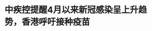 <!DOCTYPE html>
<html lang="zh-CN">

<head>
    
<title>中疾控提醒4月以来新冠感染呈上升趋势，香港呼吁接种疫苗_腾讯新闻</title>
<meta name="keywords" content="新冠疫苗,疫苗接种,中国疾病预防控制中心,疫苗,新冠病毒,香港,上升趋势">
<meta name="description" content="近期，亚洲多个国家（地区）卫生部门通报，新冠病毒检测阳性率升高，提醒居民注意防护。中国疾控中心发布数据显示，今年4月份以来新冠病毒检测阳性率呈上升趋势，南方省份检测阳性率高于北方省份。中国香港等地已开始安排针对JN.1毒株的疫苗接种。 国内新冠疫情预计维持上升趋势，引发规模性疫情可能性低5月8日，中国疾控中...">
<meta name="author" content="腾讯网">
<meta name="copyright" content="Copyright 1998 - 2025 Tencent. All Rights Reserved">
<meta property="og:type" content="news" />

<meta property="og:title" content="中疾控提醒4月以来新冠感染呈上升趋势，香港呼吁接种疫苗_腾讯新闻" />
<meta property="og:description" content="近期，亚洲多个国家（地区）卫生部门通报，新冠病毒检测阳性率升高，提醒居民注意防护。中国疾控中心发布数据显示，今年4月份以来新冠病毒检测阳性率呈上升趋势，南方省份检测阳性率高于北方省份。中国香港等地已开始安排针对JN.1毒株的疫苗接种。 国内新冠疫情预计维持上升趋势，引发规模性疫情可能性低5月8日，中国疾控中..." />
<meta property="og:url" content="https://news.qq.com/rain/a/20250514A0922I00" />
<meta property="og:image" content="https://inews.gtimg.com/news_ls/ON-Gdw06nMllwkmkY6d1CRCaUvU4HbqRPr8rFxzOIezm4AA_640330/0" />
<meta property="article:author" content="南方都市报" />
<meta property="article:published_time" content="2025-05-14 20:46:11" />
<meta property="category" content="health" />

<meta name="baidu-site-verification" content="jJeIJ5X7pP" />
    <meta charset="utf-8" />
<meta http-equiv="X-UA-Compatible" content="IE=Edge" />
<meta name="viewport" content="width=device-width, initial-scale=1, shrink-to-fit=no" />
<link rel="dns-prefetch" href="mat1.gtimg.com">
<link rel="dns-prefetch" href="i.news.qq.com">
<link rel="shortcut icon" href="https://mat1.gtimg.com/qqcdn/qqindex2021/favicon.ico">
<script nomodule="true" src="https://mat1.gtimg.com/qqcdn/qqindex2021/common-static/20240515201444/core3-37-1.min.js"></script>
<script>
  try {
    if (!window.IntersectionObserver) {
      var observerScript = document.createElement('script');
      observerScript.src = "https://mat1.gtimg.com/qqcdn/qqindex2021/common-static/20241024141058/intersection-observer-polyfill.js";
      document.head.appendChild(observerScript);
    }
  } catch (error) {}
</script>

<script>
  try {
    if (!Element.prototype.scrollTo) {
      var scrollScript = document.createElement('script');
      scrollScript.src = "https://mat1.gtimg.com/qqcdn/qqindex2021/common-static/20241025153001/scroll-behavior-polyfill.js";
      document.head.appendChild(scrollScript);
    }
  } catch (error) {}
</script>
<script>
  try {
    if ('scrollRestoration' in window.history) {
      window.history.scrollRestoration = 'manual';
    }
    window.isPcClient = Boolean(window.electron) && (
      window.navigator.userAgent.indexOf('pc-client') > 0 ||
      window.navigator.userAgent.indexOf('TencentNews') > 0
    );
  } catch {}
</script>
<script>
  try {
    if (window.isPcClient) {
      var bodyStyle = document.createElement('style');
      bodyStyle.innerText = 'body{ zoom: 0.95 }';
      document.head.appendChild(bodyStyle);
    }
  } catch {}
</script>
<script>
  window.DATA = {"url":"https://view.inews.qq.com/a/20250514A0922I00","article_id":"20250514A0922I00","article_type":"0","title":"中疾控提醒4月以来新冠感染呈上升趋势，香港呼吁接种疫苗","desc":"近期，亚洲多个国家（地区）卫生部门通报，新冠病毒检测阳性率升高，提醒居民注意防护。中国疾控中心发布数据显示，今年4月份以来新冠病毒检测阳性率呈上升趋势，南方省份检测阳性率高于北方省份。中国香港等地已开始安排针对JN.1毒株的疫苗接种。 国内新冠疫情预计维持上升趋势，引发规模性疫情可能性低5月8日，中国疾控中...","iNewsRecommendLevel":1,"abstract":"近期，亚洲多个国家（地区）卫生部门通报，新冠病毒检测阳性率升高，提醒居民注意防护。中国疾控中心发布数据显示，今年4月份以来新冠病毒检测阳性率呈上升趋势，南方省份检测阳性率高于北方省份。中国香港等地已开始安排针对JN.1毒株的疫苗接种。 国内新冠疫情预计维持上升趋势，引发规模性疫情可能性低5月8日，中国疾控中...","catalog1":"health","ad_channel_sign":"health","introduction":"","media":"南方都市报","media_id":"5054587","pubtime":"2025-05-14 20:46:11","comment_id":"8411850964","political":0,"cmsId":"20250514A0922I00","cms_id":"20250514A0922I00","closeAllAd":0,"closeAllFavorite":false,"originContent":{"directory":{"ai_list":[{"desc":"国内新冠疫情预计维持上升趋势","link":"AIPOS_0"},{"desc":"香港提醒接种JN.1新冠疫苗","link":"AIPOS_1"},{"desc":"新冠疫苗接种策略未更新","link":"AIPOS_2"},{"desc":"新冠疫苗接种意愿低迷","link":"AIPOS_3"},{"desc":"新冠病毒感染症状严重","link":"AIPOS_4"}],"enable":1,"list":null},"key_points_show":["中国疾控中心数据显示，今年4月份以来新冠病毒检测阳性率呈上升趋势，南方省份检测阳性率高于北方省份。","香港卫生署卫生防护中心提醒高风险市民，特别是长者和长期病患者，尽快接种针对JN.1毒株的新冠疫苗额外加强剂。","由于近期发病数抬头，多个国家(地区)开始提醒公众接种针对JN.1毒株的新冠疫苗，如新加坡、泰国、柬埔寨等。","然而，中国内地目前尚未更新新冠疫苗的接种策略，多个省份在去年下半年曾公开招标采购新冠疫苗。","专家表示，尽管新冠病毒感染有一定的抬头趋势，但并没有达到显著的规模，新冠病毒防控仍不容忽视。"],"text":"\u003cdiv class=\"rich_media_content\"\u003e\u003cp\u003e近期，亚洲多个国家（地区）卫生部门通报，新冠病毒检测阳性率升高，提醒居民注意防护。中国疾控中心发布数据显示，今年4月份以来新冠病毒检测阳性率呈上升趋势，南方省份检测阳性率高于北方省份。中国香港等地已开始安排针对JN.1毒株的疫苗接种。\u003c/p\u003e\u003cp\u003e\u003cstrong\u003e\u003c!--AIPOS_0--\u003e国内新冠疫情预计维持上升趋势，引发规模性疫情可能性低\u003c/strong\u003e\u003c/p\u003e\u003cp\u003e5月8日，中国疾控中心发布消息，2025年4月（第14周—18周，3月31日—5月4日）急性呼吸道传染病疫情整体处于低水平，其中新冠病毒检测阳性率呈上升趋势，南方省份检测阳性率高于北方省份，部分阳性率上升较早的省份疫情增幅趋缓。门急诊流感样病例中，新冠病毒的核酸检测阳性率从第14周的7.5%，上升到第18周的16.2%。住院严重急性呼吸道感染病例中，从第14周的3.3%上升到第18周的6.3%。新冠病毒暂居门急诊流感样病例首位，检出率呈现抬头趋势。\u003c/p\u003e\u003cdiv class=\"section nd-element nd-img\" data-exeditor-arbitrary-box=\"wrap\"\u003e\u003cp\u003e\u003c!--IMG_0--\u003e\u003c/p\u003e\u003cp class=\"qqnews_image_desc\" style=\"color: #666; font-size: 14px; text-align: center\"\u003e中国疾控中心发布消息，2025年4月（第14周—18周，3月31日—5月4日）急性呼吸道传染病疫情数据。红色曲线为新型冠状病毒。\u003c/p\u003e\u003c/div\u003e\u003cp\u003e中疾控此前表示，目前我国新冠病毒感染疫情有小幅上升，但仍处于低水平流行；综合多渠道监测数据，我国新冠疫情预计近期将维持上升趋势，预计4-5月份疫情波动不会超过2024年夏季，引发规模性疫情的可能性低。 \u003c/p\u003e\u003cp\u003e中国香港方面，卫生署卫生防护中心5月12日通报两宗儿童感染新冠严重个案。首宗个案为17个月大女童，同时感染新冠病毒、\u003c!--SECURE_LINK_BEGIN_0--\u003e腺病毒\u003c!--SECURE_LINK_END_0--\u003e和\u003c!--SECURE_LINK_BEGIN_1--\u003e鼻病毒\u003c!--SECURE_LINK_END_1--\u003e，目前仍然留医，情况危殆。第二宗个案为13岁女童，感染新冠病毒并发肺炎，目前仍然留医，情况严重。该部门介绍，今年三月中起新冠病毒在香港社区的活跃度持续上升。污水监测数据显示，XDV在本地的流行率有上升趋势。由于XDV是一种与JN.1相关的变异病毒株，因此现时香港使用的新冠疫苗仍能有效预防。\u003c!--MID_AD_0--\u003e\u003c!--EOP_0--\u003e\u003c/p\u003e\u003c!--MID_ARTICLE_AD_0--\u003e\u003c!--PARAGRAPH_0--\u003e\u003cp\u003e中国台湾方面，当地发布消息称近期新冠疫情上升，就诊人次较前周上升66%，但仍远低于去年同期的2万3324人次；另5月6日至11日新增34例并发重症本土病例及6例死亡病例。媒体报道称，疫情已连续5周上升，约为去年同期4成左右；今年疫情上升时间点也与去年差不多，稍微早一点开始回升，去年高峰则落在7月初，当时单周就诊人次为13.4万人次，今年比较早开始上升、人数也比较低，但上升幅度看起来比去年快，因此预期高峰会落在6月份，但是届时就诊人次多少还要观察。\u003c!--MID_AD_1--\u003e\u003c!--EOP_1--\u003e\u003c/p\u003e\u003c!--MID_ARTICLE_AD_1--\u003e\u003c!--PARAGRAPH_1--\u003e\u003cp\u003e新加坡方面，卫生部和传染病管理局5月13日通告，今年4月27日至5月3日这一周的冠病病例，估计增加至1万4200例，高于前一周的1万1100例。同一时期的平均每日住院病例，也从102例上升至133例。当地主要传播毒株为LF.7和NB.1.8，均源自JN.1毒株，占本地基因测序病例的三分之二以上。通告称，正如其他地方性呼吸道流行病一样，新冠常年出现周期性疫波在预期之中。这次病例增加可能有多个原因，包括群体免疫力下降。\u003c!--MID_AD_2--\u003e\u003c!--EOP_2--\u003e\u003c/p\u003e\u003c!--MID_ARTICLE_AD_2--\u003e\u003c!--PARAGRAPH_2--\u003e\u003cp\u003e此外，泰国、\u003c!--SECURE_LINK_BEGIN_2--\u003e柬埔寨\u003c!--SECURE_LINK_END_2--\u003e等国卫生部门近期提醒，随着雨季到来，新冠感染可能增加。柬埔寨卫生部门强调，尽管目前评估认为JN.1病毒对公共卫生构成的总体风险较低，但其传播力增强，尤其容易感染免疫系统相对脆弱的群体，包括慢性疾病患者、糖尿病患者、高血压患者、老年人以及孕妇等。\u003c/p\u003e\u003cp\u003e\u003c/p\u003e\u003cp\u003e\u003cstrong\u003e\u003c!--AIPOS_1--\u003e香港提醒接种JN.1新冠疫苗，内地暂未更新疫苗策略\u003c/strong\u003e\u003c/p\u003e\u003cp\u003e考虑到近期发病数抬头，多个国家（地区）开始提醒公众接种针对JN.1毒株的新冠疫苗。香港卫生署卫生防护中心提醒，新冠在本港社区的活跃程度近期有所上升，高风险市民，特别是长者和长期病患者，应尽快接种JN.1新冠疫苗额外加强剂。未曾接种新冠疫苗初始剂次的人士（包括幼儿及儿童）亦应尽快接种。该部门公告显示，去年11月采纳世卫建议引入JN.1新冠疫苗，面向12岁以上人士接种，代替针对XBB变异株的疫苗。今年2月宣布接种年龄纳入6个月大至11岁幼儿及儿童。\u003c/p\u003e\u003cdiv class=\"section nd-element nd-img\" data-exeditor-arbitrary-box=\"wrap\"\u003e\u003cp\u003e\u003c!--IMG_1--\u003e\u003c/p\u003e\u003cp class=\"qqnews_image_desc\" style=\"color: #666; font-size: 14px; text-align: center\"\u003e香港卫生署卫生防护中心公布的近期新冠疫苗接种数据。\u003c/p\u003e\u003c/div\u003e\u003cp\u003e\u003c!--AIPOS_2--\u003e中国内地目前尚未更新新冠疫苗的接种策略。去年五月前后，多省份曾系统公示新冠疫苗接种点信息。起因是，国家疾控局当时发文，要求进一步做好2024年“五一”假期及春夏季新冠病毒感染（以下简称新冠）等重点传染病疫情防控工作。文件提到，继续推进重点人群接种含XBB变异株抗原成分的新冠病毒疫苗。此外，今年2月发布的《关于做好2025年春季新冠病毒感染等重点传染病防治工作的通知》中再次提到，继续动员引导老年人、基础性疾病患者、儿童等重点人群接种新冠疫苗。\u003c!--MID_AD_3--\u003e\u003c!--EOP_3--\u003e\u003c/p\u003e\u003c!--MID_ARTICLE_AD_3--\u003e\u003c!--PARAGRAPH_3--\u003e\u003cp\u003e公开信息显示，多个省份在去年下半年曾公开招标采购新冠疫苗。综合中标信息，相关疫苗涉及BA.1/BA.5/BQ.1.1/XBB等变异株。目前新冠疫苗需要自费接种，视产品不同，定价在数百元不等，均为国内厂商产品。全球方面，诺瓦瓦克斯、辉瑞、莫德纳等厂商开始提供针对JN.1变异株的疫苗。查询中国食品药品检定研究院公告，2024年1月至今的5347条批签发信息中未见新冠疫苗，目前尚不确定是否有地方检定机构批签发相关疫苗。\u003c/p\u003e\u003cdiv class=\"section nd-element nd-img\" data-exeditor-arbitrary-box=\"wrap\"\u003e\u003cp\u003e\u003c!--IMG_2--\u003e\u003c/p\u003e\u003cp class=\"qqnews_image_desc\" style=\"color: #666; font-size: 14px; text-align: center\"\u003e江西省公布的新冠疫苗采购信息。\u003c/p\u003e\u003c/div\u003e\u003cp\u003e不过，目前国内预约新冠疫苗接种较为繁琐，基层人员尚未更新相关信息。南都记者查询多个城市的疫苗预约平台，虽然新冠疫苗大多排在列表首位，但绝大多数预防接种点都显示无疫苗，无法预约。电话咨询接种事宜需要转接多个部门询问，基层工作人员普遍对咨询新冠疫苗感到意外，表示不了解相关情况，需询问上级卫健和疾控部门。\u003c/p\u003e\u003cp\u003e有工作人员表示，现今接种新冠疫苗需要提前预订，且自费接种，按照工作程序，基层接种点在月初下订单，下个月配送到位，现在预订可能下下个月完成接种。“因为（免费政策）取消了以后也没人打，我们也说不好具体多少钱一支，看订的时候具体给配送哪个厂家。”\u003c/p\u003e\u003cp\u003e\u003c!--AIPOS_3--\u003e近一年多来，多位从事免疫工作的人士曾向南都记者谈到，新冠疫情之后，公众对各类自费疫苗的接种意愿都有所下降。从近期反应看，公众接种新冠疫苗的意愿也比较低迷。\u003c/p\u003e\u003cp\u003e另据人民日报健康客户端报道，其采访的北京、上海、广州、武汉多地感染科专家表示，\u003cstrong\u003e近两个月确实感受到新冠病毒感染有一定的抬头趋势，但这种变化并没有达到显著的规模，而是保持在了一个相对合理和可控的范围内。新冠病毒已逐渐成为人群中长期存在的疾病之一。\u003c/strong\u003e尽管如此，\u003c!--AIPOS_4--\u003e新冠病毒感染的症状可能比一般上呼吸道感染更为严重，新冠病毒的防控仍不容忽视，尤其是对老年群体、多种患有严重基础疾病患者来说，新冠病毒可能是致命的，仍不能掉以轻心。文章称，随着新冠病毒的传播，人们会自发采取预防措施，并逐渐建立一定的免疫力。然而，随着时间推移，免疫力可能会减弱，感染病例又会有所上升，这是一种正常的趋势，并没有明显超出常态范围。\u003c!--MID_AD_4--\u003e\u003c!--EOP_4--\u003e\u003c/p\u003e\u003c!--MID_ARTICLE_AD_4--\u003e\u003c!--PARAGRAPH_4--\u003e\u003cp\u003e采写：南都记者 宋承翰 发自北京\u003c/p\u003e\u003cdiv powered-by=\"qqnews_ex-editor\"\u003e\u003c/div\u003e\u003cstyle\u003e.rich_media_content{--news-tabel-th-night-color: #444444;--news-font-day-color: #333;--news-font-night-color: #d9d9d9;--news-bottom-distance: 22px}.rich_media_content p:not([data-exeditor-arbitrary-box=image-box]){letter-spacing:.5px;line-height:30px;margin-bottom:var(--news-bottom-distance);word-wrap:break-word}.rich_media_content{color:var(--news-font-day-color);font-size:18px}@media(prefers-color-scheme:dark){body:not([data-weui-theme=light]):not([dark-mode-disable=true]) .rich_media_content p:not([data-exeditor-arbitrary-box=image-box]){letter-spacing:.5px;line-height:30px;margin-bottom:var(--news-bottom-distance);word-wrap:break-word}body:not([data-weui-theme=light]):not([dark-mode-disable=true]) .rich_media_content{color:var(--news-font-night-color)}}.data_color_scheme_dark .rich_media_content p:not([data-exeditor-arbitrary-box=image-box]){letter-spacing:.5px;line-height:30px;margin-bottom:var(--news-bottom-distance);word-wrap:break-word}.data_color_scheme_dark .rich_media_content{color:var(--news-font-night-color)}.data_color_scheme_dark .rich_media_content{font-size:18px}.rich_media_content p[data-exeditor-arbitrary-box=image-box]{margin-bottom:11px}.rich_media_content\u003ediv:not(.qnt-video),.rich_media_content\u003esection{margin-bottom:var(--news-bottom-distance)}.rich_media_content hr{margin-bottom:var(--news-bottom-distance)}.rich_media_content .link_list{margin:0;margin-top:20px;min-height:0!important}.rich_media_content blockquote{background:#f9f9f9;border-left:6px solid #ccc;margin:1.5em 10px;padding:.5em 10px}.rich_media_content blockquote p{margin-bottom:0!important}.data_color_scheme_dark .rich_media_content blockquote{background:#323232}@media(prefers-color-scheme:dark){body:not([data-weui-theme=light]):not([dark-mode-disable=true]) .rich_media_content blockquote{background:#323232}}.rich_media_content ol[data-ex-list]{--ol-start: 1;--ol-list-style-type: decimal;list-style-type:none;counter-reset:olCounter calc(var(--ol-start,1) - 1);position:relative}.rich_media_content ol[data-ex-list]\u003eli\u003e:first-child::before{content:counter(olCounter,var(--ol-list-style-type)) '. ';counter-increment:olCounter;font-variant-numeric:tabular-nums;display:inline-block}.rich_media_content ul[data-ex-list]{--ul-list-style-type: circle;list-style-type:none;position:relative}.rich_media_content ul[data-ex-list].nonUnicode-list-style-type\u003eli\u003e:first-child::before{content:var(--ul-list-style-type) ' ';font-variant-numeric:tabular-nums;display:inline-block;transform:scale(0.5)}.rich_media_content ul[data-ex-list].unicode-list-style-type\u003eli\u003e:first-child::before{content:var(--ul-list-style-type) ' ';font-variant-numeric:tabular-nums;display:inline-block;transform:scale(0.8)}.rich_media_content ol:not([data-ex-list]){padding-left:revert}.rich_media_content ul:not([data-ex-list]){padding-left:revert}.rich_media_content table{display:table;border-collapse:collapse;margin-bottom:var(--news-bottom-distance)}.rich_media_content table th,.rich_media_content table td{word-wrap:break-word;border:1px solid #ddd;white-space:nowrap;padding:2px 5px}.rich_media_content table th{font-weight:700;background-color:#f0f0f0;text-align:left}.rich_media_content table p{margin-bottom:0!important}.data_color_scheme_dark .rich_media_content table th{background:var(--news-tabel-th-night-color)}@media(prefers-color-scheme:dark){body:not([data-weui-theme=light]):not([dark-mode-disable=true]) .rich_media_content table th{background:var(--news-tabel-th-night-color)}}.rich_media_content .qqnews_image_desc,.rich_media_content p[type=om-image-desc]{line-height:20px!important;text-align:center!important;font-size:14px!important;color:#666!important}.rich_media_content div[data-exeditor-arbitrary-box=wrap]:not([data-exeditor-arbitrary-box-special-style]){max-width:100%}.rich_media_content .qqnews-content{--wmfont: 0;--wmcolor: transparent;font-size:var(--wmfont);color:var(--wmcolor);line-height:var(--wmfont)!important;margin-bottom:var(--wmfont)!important}.rich_media_content .qqnews_sign_emphasis{background:#f7f7f7}.rich_media_content .qqnews_sign_emphasis ol{word-wrap:break-word;border:none;color:#5c5c5c;line-height:28px;list-style:none;margin:14px 0 6px;padding:16px 15px 4px}.rich_media_content .qqnews_sign_emphasis p{margin-bottom:12px!important}.rich_media_content .qqnews_sign_emphasis ol\u003eli\u003ep{padding-left:30px}.rich_media_content .qqnews_sign_emphasis ol\u003eli{list-style:none}.rich_media_content .qqnews_sign_emphasis ol\u003eli\u003ep:first-child::before{margin-left:-30px;content:counter(olCounter,decimal) ''!important;counter-increment:olCounter!important;font-variant-numeric:tabular-nums!important;background:#37f;border-radius:2px;color:#fff;font-size:15px;font-style:normal;text-align:center;line-height:18px;width:18px;height:18px;margin-right:12px;position:relative;top:-1px}.data_color_scheme_dark .rich_media_content .qqnews_sign_emphasis{background:#262626}.data_color_scheme_dark .rich_media_content .qqnews_sign_emphasis ol\u003eli\u003ep{color:#a9a9a9}@media(prefers-color-scheme:dark){body:not([data-weui-theme=light]):not([dark-mode-disable=true]) .rich_media_content .qqnews_sign_emphasis{background:#262626}body:not([data-weui-theme=light]):not([dark-mode-disable=true]) .rich_media_content .qqnews_sign_emphasis ol\u003eli\u003ep{color:#a9a9a9}}.rich_media_content h1,.rich_media_content h2,.rich_media_content h3,.rich_media_content h4,.rich_media_content h5,.rich_media_content h6{margin-bottom:var(--news-bottom-distance);font-weight:700}.rich_media_content h1{font-size:20px}.rich_media_content h2,.rich_media_content h3{font-size:19px}.rich_media_content h4,.rich_media_content h5,.rich_media_content h6{font-size:18px}.rich_media_content li:empty{display:none}.rich_media_content ul,.rich_media_content ol{margin-bottom:var(--news-bottom-distance)}.rich_media_content div\u003ep:only-child{margin-bottom:0!important}.rich_media_content .cms-cke-widget-title-wrap p{margin-bottom:0!important}\u003c/style\u003e\u003c/div\u003e","version":"v2"},"originAttribute":{"IMG_0":{"bigOrigUrl":"https://inews.gtimg.com/om_bt/OC2DBo1hA7WoECEzD7LX1j0AR-8DFb1Hi5eu1bBwXPF8YAA/0","compressUrl":"https://inews.gtimg.com/om_bt/OC2DBo1hA7WoECEzD7LX1j0AR-8DFb1Hi5eu1bBwXPF8YAA/641","desc":"","fullPic":"1","height":361,"imgurl0":"https://inews.gtimg.com/om_bt/OC2DBo1hA7WoECEzD7LX1j0AR-8DFb1Hi5eu1bBwXPF8YAA/0","imgurl1000":"https://inews.gtimg.com/om_bt/OC2DBo1hA7WoECEzD7LX1j0AR-8DFb1Hi5eu1bBwXPF8YAA/1000","islong":0,"origUrl":"https://inews.gtimg.com/om_bt/OC2DBo1hA7WoECEzD7LX1j0AR-8DFb1Hi5eu1bBwXPF8YAA/641","size":136,"style":"display: inline-block; max-width: 100%; width: 800px","thumb":"https://inews.gtimg.com/om_bt/OC2DBo1hA7WoECEzD7LX1j0AR-8DFb1Hi5eu1bBwXPF8YAA_181x181s/0","url":"https://inews.gtimg.com/om_bt/OC2DBo1hA7WoECEzD7LX1j0AR-8DFb1Hi5eu1bBwXPF8YAA/641","width":641},"IMG_1":{"bigOrigUrl":"https://inews.gtimg.com/om_bt/OWErOU9PQLXKlWVcp-DyVQibBYU3n1JuqGAUNWmbd7W60AA/0","compressUrl":"https://inews.gtimg.com/om_bt/OWErOU9PQLXKlWVcp-DyVQibBYU3n1JuqGAUNWmbd7W60AA/641","desc":"","fullPic":"1","height":538,"imgurl0":"https://inews.gtimg.com/om_bt/OWErOU9PQLXKlWVcp-DyVQibBYU3n1JuqGAUNWmbd7W60AA/0","imgurl1000":"https://inews.gtimg.com/om_bt/OWErOU9PQLXKlWVcp-DyVQibBYU3n1JuqGAUNWmbd7W60AA/1000","islong":0,"origUrl":"https://inews.gtimg.com/om_bt/OWErOU9PQLXKlWVcp-DyVQibBYU3n1JuqGAUNWmbd7W60AA/641","size":292,"style":"display: inline-block; max-width: 100%; width: 800px","thumb":"https://inews.gtimg.com/om_bt/OWErOU9PQLXKlWVcp-DyVQibBYU3n1JuqGAUNWmbd7W60AA_181x181s/0","url":"https://inews.gtimg.com/om_bt/OWErOU9PQLXKlWVcp-DyVQibBYU3n1JuqGAUNWmbd7W60AA/641","width":641},"IMG_2":{"bigOrigUrl":"https://inews.gtimg.com/om_bt/OMZJv3AYErNfT5KAYR8h_GVWztI6RhTME-h9yMsNwZuU8AA/0","compressUrl":"https://inews.gtimg.com/om_bt/OMZJv3AYErNfT5KAYR8h_GVWztI6RhTME-h9yMsNwZuU8AA/641","desc":"","fullPic":"1","height":332,"imgurl0":"https://inews.gtimg.com/om_bt/OMZJv3AYErNfT5KAYR8h_GVWztI6RhTME-h9yMsNwZuU8AA/0","imgurl1000":"https://inews.gtimg.com/om_bt/OMZJv3AYErNfT5KAYR8h_GVWztI6RhTME-h9yMsNwZuU8AA/1000","islong":0,"origUrl":"https://inews.gtimg.com/om_bt/OMZJv3AYErNfT5KAYR8h_GVWztI6RhTME-h9yMsNwZuU8AA/641","size":202,"style":"display: inline-block; max-width: 100%; width: 800px","thumb":"https://inews.gtimg.com/om_bt/OMZJv3AYErNfT5KAYR8h_GVWztI6RhTME-h9yMsNwZuU8AA_181x181s/0","url":"https://inews.gtimg.com/om_bt/OMZJv3AYErNfT5KAYR8h_GVWztI6RhTME-h9yMsNwZuU8AA/641","width":641}},"selfDeclare":{},"userAddress":"广东","card":{"chlid":"5054587","chlname":"南方都市报","desc":"换一种方式，南都在现场。","icon":"https://inews.gtimg.com/om_ls/Okua448XR5GxDywZNr0hbQDhs87nPQr8aSEuLAgJ4itTkAA_200200/0","msgEntry":1,"uin":"ec297390e995765fd67d94bd42d81c57d0","update_frequency":"0","vip_desc":"南方都市报官方账号","vip_icon_night":"http://inews.gtimg.com/newsapp_ls/0/14876049528/0","vip_place":"left","vip_type":"30013","vip_icon":"http://inews.gtimg.com/newsapp_ls/0/14876049251/0","vip_type_new":"30013","suid":"8QMf2H1a6IQUsTfY","liveInfo":{"roomID":"1383387398","roomStatus":"2","cms_id":"PLV2025051402453000","article_type":"575"},"cpLevel":1},"interationCount":{"like":1,"collect":0,"share":16},"payment_info":{},"article_is_pay":false,"payment_column_info_v1":{"is_column_pay":false,"read_count_all":0},"tag_info_item":null,"contentWordsNum":2437,"extraProperty":{"FeedbackDetailDisableInsert":0,"zanSkinType":""},"relateWelfare":{},"aiSwitch":true,"isOversize":false,"videoArr":[]};
</script>
<script>
  window.channelInfo = {"channelConfig":{"channelNav":[{"_auto_id":"1","active_alien_img":"","alien_img":"","channel_id":"news_news_home","is_local":"0","link":"https://www.qq.com","name_cn":"首页","name_en":"home"},{"_auto_id":"2","active_alien_img":"","alien_img":"","channel_id":"news_news_top","is_local":"0","link":"","name_cn":"要闻","name_en":"news"},{"_auto_id":"4","active_alien_img":"","alien_img":"","channel_id":"news_news_bj","is_local":"1","link":"","name_cn":"北京","name_en":"bj"},{"_auto_id":"5","active_alien_img":"","alien_img":"","channel_id":"news_news_finance","is_local":"0","link":"","name_cn":"财经","name_en":"finance"},{"_auto_id":"6","active_alien_img":"","alien_img":"","channel_id":"news_news_tech","is_local":"0","link":"","name_cn":"科技","name_en":"tech"},{"_auto_id":"7","active_alien_img":"","alien_img":"","channel_id":"tv","is_local":"0","link":"https://v.qq.com/channel/tv/?ptag=qqnews","name_cn":"电视剧","name_en":"tv"},{"_auto_id":"8","active_alien_img":"","alien_img":"","channel_id":"news_news_qa","is_local":"0","link":"","name_cn":"热问","name_en":"qa"},{"_auto_id":"9","active_alien_img":"","alien_img":"","channel_id":"news_news_ent","is_local":"0","link":"","name_cn":"娱乐","name_en":"ent"},{"_auto_id":"10","active_alien_img":"","alien_img":"","channel_id":"variety","is_local":"0","link":"https://v.qq.com/channel/variety/?ptag=qqnews","name_cn":"综艺","name_en":"variety"},{"_auto_id":"11","active_alien_img":"","alien_img":"","channel_id":"news_news_sports","is_local":"0","link":"","name_cn":"体育","name_en":"sports"},{"_auto_id":"13","active_alien_img":"","alien_img":"","channel_id":"news_news_nba","is_local":"0","link":"","name_cn":"NBA","name_en":"nba"},{"_auto_id":"14","active_alien_img":"","alien_img":"","channel_id":"news_news_world","is_local":"0","link":"","name_cn":"国际","name_en":"world"},{"_auto_id":"15","active_alien_img":"","alien_img":"","channel_id":"news_news_mil","is_local":"0","link":"","name_cn":"军事","name_en":"milite"},{"_auto_id":"16","active_alien_img":"","alien_img":"","channel_id":"news_news_auto","is_local":"0","link":"","name_cn":"汽车","name_en":"auto"},{"_auto_id":"17","active_alien_img":"","alien_img":"","channel_id":"news_news_house","is_local":"0","link":"","name_cn":"房产","name_en":"house"},{"_auto_id":"18","active_alien_img":"","alien_img":"","channel_id":"news_news_edu","is_local":"0","link":"","name_cn":"教育","name_en":"edu"},{"_auto_id":"19","active_alien_img":"","alien_img":"","channel_id":"news_news_antip","is_local":"0","link":"","name_cn":"健康","name_en":"health"},{"_auto_id":"20","active_alien_img":"","alien_img":"","channel_id":"news_news_video","is_local":"0","link":"","name_cn":"视频","name_en":"video"},{"_auto_id":"21","active_alien_img":"","alien_img":"","channel_id":"news_news_game","is_local":"0","link":"","name_cn":"游戏","name_en":"games"},{"_auto_id":"22","active_alien_img":"","alien_img":"","channel_id":"news_news_nchupin","is_local":"0","link":"","name_cn":"眼界","name_en":"chupin"},{"_auto_id":"24","active_alien_img":"","alien_img":"","channel_id":"news_news_football","is_local":"0","link":"","name_cn":"足球","name_en":"football"},{"_auto_id":"25","active_alien_img":"","alien_img":"","channel_id":"news_news_kepu","is_local":"0","link":"","name_cn":"科学","name_en":"kepu"},{"_auto_id":"26","active_alien_img":"","alien_img":"","channel_id":"news_news_digi","is_local":"0","link":"","name_cn":"数码","name_en":"digi"},{"_auto_id":"28","active_alien_img":"","alien_img":"","channel_id":"ymzx","is_local":"0","link":"https://gamer.qq.com/v2/cloudgame/game/96897?ichannel=txxwpc0Ftxxwpc1","name_cn":"元梦之星","name_en":"news_news_ymzx"},{"_auto_id":"31","active_alien_img":"","alien_img":"","channel_id":"movie","is_local":"0","link":"https://v.qq.com/channel/movie/?ptag=qqnews","name_cn":"电影","name_en":"movie"},{"_auto_id":"32","active_alien_img":"","alien_img":"","channel_id":"news_news_esport","is_local":"0","link":"","name_cn":"电竞","name_en":"esport"},{"_auto_id":"34","active_alien_img":"","alien_img":"","channel_id":"news_news_history","is_local":"0","link":"","name_cn":"历史","name_en":"history"},{"_auto_id":"35","active_alien_img":"","alien_img":"","channel_id":"news_news_baby","is_local":"0","link":"","name_cn":"育儿","name_en":"baby"},{"_auto_id":"36","active_alien_img":"","alien_img":"","channel_id":"hbjy","is_local":"0","link":"https://gp.qq.com/act/a20250421mnqlx/news.shtml","name_cn":"和平精英","name_en":"news_news_hbjy"},{"_auto_id":"37","active_alien_img":"","alien_img":"","channel_id":"cloud_gamer","is_local":"0","link":"https://gamer.qq.com/?ichannel=txxwpc0Ftxxwpc1","name_cn":"云游戏","name_en":"cloud_gamer"},{"_auto_id":"38","active_alien_img":"","alien_img":"","channel_id":"news_news_lic","is_local":"0","link":"","name_cn":"理财","name_en":"finance_licai"},{"_auto_id":"39","active_alien_img":"","alien_img":"","channel_id":"news_news_istock","is_local":"0","link":"","name_cn":"股票","name_en":"finance_stock"},{"_auto_id":"40","active_alien_img":"","alien_img":"","channel_id":"ren_min_shi_pin","is_local":"0","link":"https://news.qq.com/omn/author/8QMd3Hld74cbujbY?tab=om_video","name_cn":"人民视频","name_en":"ren_min_shi_pin"},{"_auto_id":"41","active_alien_img":"","alien_img":"","channel_id":"news_news_weather","is_local":"0","link":"https://tianqi.qq.com/index.htm","name_cn":"天气","name_en":"weather"}]}};
</script>
<script>
  window.articleConfig = {"rightConfig":[{"_auto_id":"1","category_key":"default","modules":"{\"moduleList\":[{\"title\":\"作者其他文章\",\"id\":\"user_article\"},{\"title\":\"精选视频\",\"id\":\"video_album\",\"videoType\":\"tag\",\"videoId\":\"aUepxrtchGM=\",\"isSticky\":0},{\"title\":\"下载条\",\"id\":\"download_banner\",\"isSticky\":1},{\"title\":\"热点榜\",\"id\":\"hot_rank_list\",\"isSticky\":1},{\"title\":\"广告推广\",\"id\":\"ssp_ad_module\",\"category\":\"ad_ssp\",\"loid\":\"109\",\"isSticky\":1},{\"title\":\"广告推广位\",\"id\":\"c2s_ad_module\",\"category\":\"right_c2s\",\"path\":\"QQcom_all_Rectangle-1|QQcom_all_Rectangle-2|QQcom_all_Rectangle-3\",\"isSticky\":1}]}"},{"_auto_id":"2","category_key":"ent","modules":"{\"moduleList\":[{\"title\":\"作者其他文章\",\"id\":\"user_article\"},{\"title\":\"精选视频\",\"id\":\"video_album\",\"videoType\":\"tag\",\"videoId\":\"aUepxrtchGM=\"},{\"title\":\"下载条\",\"id\":\"download_banner\",\"isSticky\":1},{\"title\":\"热点榜\",\"id\":\"hot_rank_list\",\"isSticky\":1},{\"title\":\"广告推广\",\"id\":\"ssp_ad_module\",\"category\":\"ad_ssp\",\"loid\":\"109\",\"isSticky\":1},{\"title\":\"广告推广\",\"id\":\"ssp_ad_module\",\"category\":\"ad_ssp\",\"loid\":\"117\",\"isSticky\":1}]}"},{"_auto_id":"3","category_key":"game","modules":"{\"moduleList\":[{\"title\":\"作者其他文章\",\"id\":\"user_article\"},{\"title\":\"精选视频\",\"id\":\"video_album\",\"videoType\":\"tag\",\"videoId\":\"aUepxrtchGM=\"},{\"title\":\"热门游戏\",\"id\":\"recommend_game\",\"isSticky\":0},{\"title\":\"下载条\",\"id\":\"download_banner\",\"isSticky\":1},{\"title\":\"热点榜\",\"id\":\"hot_rank_list\",\"isSticky\":1},{\"title\":\"广告推广\",\"id\":\"ssp_ad_module\",\"category\":\"ad_ssp\",\"loid\":\"109\",\"isSticky\":1},{\"title\":\"广告推广位\",\"id\":\"c2s_ad_module\",\"category\":\"right_c2s\",\"path\":\"QQcom_all_Rectangle-1|QQcom_all_Rectangle-2|QQcom_all_Rectangle-3\",\"isSticky\":1}]}"},{"_auto_id":"4","category_key":"tech","modules":"{\"moduleList\":[{\"title\":\"作者其他文章\",\"id\":\"user_article\"},{\"title\":\"精选视频\",\"id\":\"video_album\",\"videoType\":\"tag\",\"videoId\":\"aUepxrtchGM=\"},{\"title\":\"下载条\",\"id\":\"download_banner\",\"isSticky\":1},{\"title\":\"热点榜\",\"id\":\"hot_rank_list\",\"isSticky\":1},{\"title\":\"广告推广\",\"id\":\"ssp_ad_module\",\"category\":\"ad_ssp\",\"loid\":\"109\",\"isSticky\":1},{\"title\":\"广告推广位\",\"id\":\"c2s_ad_module\",\"category\":\"right_c2s\",\"path\":\"QQcom_all_Rectangle-1|QQcom_all_Rectangle-2|QQcom_all_Rectangle-3\",\"isSticky\":1}]}"},{"_auto_id":"5","category_key":"finance","modules":"{\"moduleList\":[{\"title\":\"作者其他文章\",\"id\":\"user_article\"},{\"title\":\"精选视频\",\"id\":\"video_album\",\"videoType\":\"tag\",\"videoId\":\"aUepxrtchGM=\"},{\"title\":\"下载条\",\"id\":\"download_banner\",\"isSticky\":1},{\"title\":\"热点榜\",\"id\":\"hot_rank_list\",\"isSticky\":1},{\"title\":\"广告推广\",\"id\":\"ssp_ad_module\",\"category\":\"ad_ssp\",\"loid\":\"109\",\"isSticky\":1},{\"title\":\"广告推广位\",\"id\":\"c2s_ad_module\",\"category\":\"right_c2s\",\"path\":\"QQcom_all_Rectangle-1|QQcom_all_Rectangle-2|QQcom_all_Rectangle-3\",\"isSticky\":1}]}"},{"_auto_id":"6","category_key":"news","modules":"{\"moduleList\":[{\"title\":\"作者其他文章\",\"id\":\"user_article\"},{\"title\":\"精选视频\",\"id\":\"video_album\",\"videoType\":\"tag\",\"videoId\":\"aUepxrtchGM=\"},{\"title\":\"下载条\",\"id\":\"download_banner\",\"isSticky\":1},{\"title\":\"热点榜\",\"id\":\"hot_rank_list\",\"isSticky\":1},{\"title\":\"广告推广\",\"id\":\"ssp_ad_module\",\"category\":\"ad_ssp\",\"loid\":\"109\",\"isSticky\":1},{\"title\":\"广告推广位\",\"id\":\"c2s_ad_module\",\"category\":\"right_c2s\",\"path\":\"QQcom_all_Rectangle-1|QQcom_all_Rectangle-2|QQcom_all_Rectangle-3\",\"isSticky\":1}]}"},{"_auto_id":"7","category_key":"fashion","modules":"{\"moduleList\":[{\"title\":\"作者其他文章\",\"id\":\"user_article\"},{\"title\":\"精选视频\",\"id\":\"video_album\",\"videoType\":\"tag\",\"videoId\":\"aUepxrtchGM=\"},{\"title\":\"下载条\",\"id\":\"download_banner\",\"isSticky\":1},{\"title\":\"热点榜\",\"id\":\"hot_rank_list\",\"isSticky\":1},{\"title\":\"广告推广\",\"id\":\"ssp_ad_module\",\"category\":\"ad_ssp\",\"loid\":\"109\",\"isSticky\":1},{\"title\":\"广告推广位\",\"id\":\"c2s_ad_module\",\"category\":\"right_c2s\",\"path\":\"QQcom_all_Rectangle-1|QQcom_all_Rectangle-2|QQcom_all_Rectangle-3\",\"isSticky\":1}]}"},{"_auto_id":"8","category_key":"sports","modules":"{\"moduleList\":[{\"title\":\"作者其他文章\",\"id\":\"user_article\"},{\"title\":\"精选视频\",\"id\":\"video_album\",\"videoType\":\"tag\",\"videoId\":\"aUepxrtchGM=\"},{\"title\":\"下载条\",\"id\":\"download_banner\",\"isSticky\":1},{\"title\":\"热点榜\",\"id\":\"hot_rank_list\",\"isSticky\":1},{\"title\":\"广告推广\",\"id\":\"ssp_ad_module\",\"category\":\"ad_ssp\",\"loid\":\"109\",\"isSticky\":1},{\"title\":\"广告推广位\",\"id\":\"c2s_ad_module\",\"category\":\"right_c2s\",\"path\":\"QQcom_all_Rectangle-1|QQcom_all_Rectangle-2|QQcom_all_Rectangle-3\",\"isSticky\":1}]}"},{"_auto_id":"9","category_key":"health","modules":"{\"moduleList\":[{\"title\":\"作者其他文章\",\"id\":\"user_article\"},{\"title\":\"精选视频\",\"id\":\"video_album\",\"videoType\":\"tag\",\"videoId\":\"aUepxrtchGM=\"},{\"title\":\"下载条\",\"id\":\"download_banner\",\"isSticky\":1},{\"title\":\"热点榜\",\"id\":\"hot_rank_list\",\"isSticky\":1},{\"title\":\"广告推广\",\"id\":\"ssp_ad_module\",\"category\":\"ad_ssp\",\"loid\":\"109\",\"isSticky\":1},{\"title\":\"广告推广位\",\"id\":\"c2s_ad_module\",\"category\":\"right_c2s\",\"path\":\"QQcom_all_Rectangle-1|QQcom_all_Rectangle-2|QQcom_all_Rectangle-3\",\"isSticky\":1}]}"},{"_auto_id":"10","category_key":"nba","modules":"{\"moduleList\":[{\"title\":\"作者其他文章\",\"id\":\"user_article\"},{\"title\":\"精选视频\",\"id\":\"video_album\",\"videoType\":\"tag\",\"videoId\":\"aUepxrtchGM=\"},{\"title\":\"下载条\",\"id\":\"download_banner\",\"isSticky\":1},{\"title\":\"热点榜\",\"id\":\"hot_rank_list\",\"isSticky\":1},{\"title\":\"广告推广\",\"id\":\"ssp_ad_module\",\"category\":\"ad_ssp\",\"loid\":\"109\",\"isSticky\":1},{\"title\":\"广告推广位\",\"id\":\"c2s_ad_module\",\"category\":\"right_c2s\",\"path\":\"QQcom_all_Rectangle-1|QQcom_all_Rectangle-2|QQcom_all_Rectangle-3\",\"isSticky\":1}]}"},{"_auto_id":"11","category_key":"edu","modules":"{\"moduleList\":[{\"title\":\"作者其他文章\",\"id\":\"user_article\"},{\"title\":\"精选视频\",\"id\":\"video_album\",\"videoType\":\"tag\",\"videoId\":\"aUWpxLNdg2c=\"},{\"title\":\"下载条\",\"id\":\"download_banner\",\"isSticky\":1},{\"title\":\"热点榜\",\"id\":\"hot_rank_list\",\"isSticky\":1},{\"title\":\"广告推广\",\"id\":\"ssp_ad_module\",\"category\":\"ad_ssp\",\"loid\":\"109\",\"isSticky\":1},{\"title\":\"广告推广位\",\"id\":\"c2s_ad_module\",\"category\":\"right_c2s\",\"path\":\"QQcom_all_Rectangle-1|QQcom_all_Rectangle-2|QQcom_all_Rectangle-3\",\"isSticky\":1}]}"},{"_auto_id":"12","category_key":"ad","modules":"{\"moduleList\":[{\"title\":\"广告推广\",\"id\":\"ssp_ad_module\",\"category\":\"ad_ssp\",\"loid\":\"109\",\"isSticky\":1},{\"title\":\"广告推广位\",\"id\":\"c2s_ad_module\",\"category\":\"right_c2s\",\"path\":\"QQcom_all_Rectangle-1|QQcom_all_Rectangle-2|QQcom_all_Rectangle-3\",\"isSticky\":1}]}"}],"tonglanAdConfig":[{"_auto_id":"1","modules":"{\"moduleList\":[{\"title\":\"广告推广位\",\"id\":\"top\",\"category\":\"top_c2s\",\"path\":\"QQcom_all_Width1-1\"},{\"title\":\"广告推广位\",\"id\":\"bottom\",\"category\":\"bottom_c2s\",\"path\":\"QQcom_all_Width1-2\"}]}"}],"bottomConfig":[],"videoAdConfig":[{"_auto_id":"1","normal_time":"10","switch":"1","video_count":"0","video_time":"0"}],"rightGameConfig":[{"_auto_id":"2","desc":"连续登录送游戏钻石，群雄共聚称霸沙城","icon":"https://inews.gtimg.com/newsapp_bt/0/0627161037914_3816/0","link":"https://s.iwan.qq.com/opengame/tenvideo/index.html?hidestatusbar=1&hidetitlebar=1&immersive=1&syswebview=1&landscape=1&gameid=49085&url=https%3A%2F%2Fgz-file.91ninthpalace.com%2Fwzzx%2Findex_tencent_iwan.html%20&ref_ele=90015","name":"王者之心2"},{"_auto_id":"3","desc":"上线送VIP！万人同屏横扫沙城","icon":"https://inews.gtimg.com/newsapp_bt/0/0627155752146_4584/0","link":"https://s.iwan.qq.com/opengame/tenvideo/index.html?hidestatusbar=1&hidetitlebar=1&immersive=1&landscape=1&syswebview=1&gameid=47203&url=https%3A%2F%2Fcqss2login.bigrnet.com%2Fiwan%2Fh5%2Fplay%2Floading&ref_ele=90015","name":"传奇盛世"},{"_auto_id":"4","desc":"超高爆率，经典玩法","icon":"https://inews.gtimg.com/newsapp_bt/0/0627160641137_9103/0","link":"https://s.iwan.qq.com/opengame/tenvideo/index.html?hidestatusbar=1&hidetitlebar=1&immersive=1&syswebview=1&gameid=43803&url=https%3A%2F%2Fsdk.mxzgame.com%2FGames%2Fportal%2F108337%2FTXVApp&ref_ele=90015","name":"新不良人"},{"_auto_id":"6","desc":"超多福利登录即领，海量游戏任你畅玩","icon":"https://inews.gtimg.com/newsapp_bt/0/111315495935_3595/0","link":"https://dldir3.qq.com/minigamefile/webdownloads/QQGameMini_silent_1002020001_cid0.exe","name":"QQ游戏大厅"},{"_auto_id":"7","desc":"纯正经典玩法，欢乐挑战赛火热来袭","icon":"https://inews.gtimg.com/newsapp_bt/0/070918050891_4971/0","link":"https://minigame.qq.com/h5game_frame_test/?appid=200904&ifid=1502020001","name":"欢乐斗地主"},{"_auto_id":"8","desc":"新服大放送，享赚你就来","icon":"https://inews.gtimg.com/newsapp_bt/0/0627154608860_7318/0","link":"https://s.iwan.qq.com/opengame/tenvideo/index.html?hidestatusbar=1&hidetitlebar=1&immersive=1&syswebview=1&landscape=1&gameid=43403&url=https%3A%2F%2Flogin-wxxyx2-bzsc.jikewan.com%2Fgame%2Fcqtxvideo.html&ref_ele=90015","name":"百战沙城"},{"_auto_id":"9","desc":"全新极速版本爽玩！送新武魂转换卡","icon":"https://inews.gtimg.com/newsapp_bt/0/1016115936984_7153/0","link":"https://s.iwan.qq.com/opengame/tenvideo/index.html?hidestatusbar=1&hidetitlebar=1&immersive=1&syswebview=1&gameid=51477&url=https%3A%2F%2Fh5sdk.cdqcwl.com%2Fsdk%2Ftxaiwandefault%2Fce43a6806214ed5b3e2227ca7e99e27a%2F2231&ref_ele=90015","name":"斗罗大陆"},{"_auto_id":"10","desc":"原汁原味，正版授权","icon":"https://inews.gtimg.com/newsapp_bt/0/0627160844946_1794/0","link":"https://s.iwan.qq.com/opengame/tenvideo/index.html?hidetitlebar=1&immersive=1&syswebview=1&landscape=1&gameid=37275&url=https%3A%2F%2Fsdk.mxzgame.com%2FGames%2Fportal%2F100211%2FTXVApp&ref_ele=90015","name":"原始传奇"},{"_auto_id":"11","desc":"登录领神秘巨星，打造巅峰阵容","icon":"https://inews.gtimg.com/newsapp_bt/0/0701170959368_8122/0","link":"https://s.iwan.qq.com/opengame/tenvideo/index.html?hidestatusbar=1&hidetitlebar=1&immersive=1&syswebview=1&gameid=40591&url=https%3A%2F%2Frh.diaigame.com%2Fh5plat%2Fplay%2Fpackage_code%2FP0012462&ref_ele=90015","name":"巅峰冠军足球"},{"_auto_id":"12","desc":"赛季制实时PVP联机对战","icon":"https://inews.gtimg.com/newsapp_bt/0/0701165259701_7142/0","link":"https://s.iwan.qq.com/opengame/tenvideo/index.html?hidestatusbar=1&hidetitlebar=1&immersive=1&syswebview=1&gameid=49634&url=https%3A%2F%2Ffootball.shenshoucdn.com%2Ffootball_new%2Fh5%2Ftxsp%2Findex.html&ref_ele=90015","name":"球场风云"},{"_auto_id":"13","desc":"专注超爽打宝体验","icon":"https://inews.gtimg.com/newsapp_bt/0/0627154956673_3154/0","link":"https://s.iwan.qq.com/opengame/tenvideo/index.html?hidestatusbar=1&hidetitlebar=1&immersive=1&syswebview=1&gameid=41057&url=https%3A%2F%2Fh5apily.fire2333.com%2Fh5sdk%2Ftxshipin%2Findex%2F3200222%2F3200112&ref_ele=90015","name":"传奇至尊"},{"_auto_id":"16","desc":"火爆新服，福利满满","icon":"https://inews.gtimg.com/newsapp_bt/0/0701171307639_4759/0","link":"https://s.iwan.qq.com/opengame/tenvideo/index.html?hidestatusbar=1&hidetitlebar=1&immersive=1&syswebview=1&gameid=50335&url=https%3A%2F%2Fh5-union-cdn.pptgame.cn%2Findex.html%3Ftx_package_id%3D10202%20&ref_ele=90015","name":"火源战纪"},{"_auto_id":"17","desc":"魔幻风格，超大场面","icon":"https://inews.gtimg.com/newsapp_bt/0/0701171500721_6895/0","link":"https://s.iwan.qq.com/opengame/tenvideo/index.html?hidestatusbar=1&hidetitlebar=1&immersive=1&syswebview=1&gameid=33112&url=https%3A%2F%2Fcsjs-tx.ebibi.com%2Fgame%2Fh5iwan-wwzs%2Fmain%2Findex.html&ref_ele=90015","name":"万王之神"},{"_auto_id":"19","desc":"经典神话背景，高清细腻画质","icon":"https://inews.gtimg.com/newsapp_bt/0/0709181543493_4955/0","link":"https://s.iwan.qq.com/opengame/tenvideo/index.html?hidestatusbar=1&hidetitlebar=1&immersive=1&syswebview=1&gameid=39686&url=https%3A%2F%2Fsdk.gz.1253361160.clb.myqcloud.com%2FGames%2Fportal%2F108311%2FTXVApp&ref_ele=90015","name":"凡人神将传"}]};
</script>
<script src="https://mat1.gtimg.com/www/js/emonitor/custom_ed041a23.js" charset="utf-8"></script>
<script>
  try {
    window.emonitorIns = emonitor.create({
      name: 'newsqq_normalArticle',
      atta: {
        name: 'newsqq',
      },
      mode: '007',
    });
  } catch (err) {
    console.warn(err);
  }
</script>
<link href="https://mat1.gtimg.com/qqcdn/qqindex2021/common-static/hel/qqnews-pc-dc_20250509063039/static/css/static.css" rel="stylesheet">

<script>window.__HEL_PRESET_META__={"qqnews-pc-components":{"app":{"id":1366,"name":"qqnews-pc-components","app_group_name":"qqnews-pc-components","proj_ver":{"map":{},"utime":0},"online_version":"qqnews-pc-components_20250512030958","build_version":"qqnews-pc-components_20250513022238","update_at":"2025-05-13T06:23:28.000Z","desc":"set by [init], from container [formal.pc.dc.sz100952] worker [2]"},"version":{"sub_app_name":"qqnews-pc-components","sub_app_version":"qqnews-pc-components_20250513022238","src_map":{"webDirPath":"https://mat1.gtimg.com/qqcdn/qqindex2021/common-static/hel/qqnews-pc-components_20250513022238","htmlIndexSrc":"https://mat1.gtimg.com/qqcdn/qqindex2021/common-static/hel/qqnews-pc-components_20250513022238/index.html","extractMode":"all","iframeSrc":"","chunkCssSrcList":["https://mat1.gtimg.com/qqcdn/qqindex2021/common-static/hel/qqnews-pc-components_20250513022238/static/css/index.css"],"chunkJsSrcList":["https://mat1.gtimg.com/qqcdn/qqindex2021/common-static/hel/qqnews-pc-components_20250513022238/static/js/index.js"],"staticCssSrcList":[],"staticJsSrcList":["https://mat1.gtimg.com/qqcdn/qqindex2021/static/20231212123233/react.production.min.js","https://mat1.gtimg.com/qqcdn/qqindex2021/static/20231212123233/react-dom.production.min.js","https://mat1.gtimg.com/qqcdn/qqindex2021/common-static/hel/hel-base-v16.js"],"relativeCssSrcList":[],"relativeJsSrcList":[],"privCssSrcList":[],"srvModSrcList":[],"headAssetList":[{"tag":"staticScript","append":false,"attrs":{"src":"https://mat1.gtimg.com/qqcdn/qqindex2021/static/20231212123233/react.production.min.js"}},{"tag":"staticScript","append":false,"attrs":{"src":"https://mat1.gtimg.com/qqcdn/qqindex2021/static/20231212123233/react-dom.production.min.js"}},{"tag":"staticScript","append":false,"attrs":{"src":"https://mat1.gtimg.com/qqcdn/qqindex2021/common-static/hel/hel-base-v16.js"}},{"tag":"script","append":true,"attrs":{"src":"https://mat1.gtimg.com/qqcdn/qqindex2021/common-static/hel/qqnews-pc-components_20250513022238/static/js/index.js","defer":""}},{"tag":"link","append":true,"attrs":{"href":"https://mat1.gtimg.com/qqcdn/qqindex2021/common-static/hel/qqnews-pc-components_20250513022238/static/css/index.css","rel":"stylesheet"}}],"bodyAssetList":[]},"update_at":"2025-05-13T06:23:28.000Z","create_at":"2025-05-13T06:23:28.000Z","_worker_id":"2","_is_backup":true}}}</script>
<script>window.__VIEW_PATH__="article.ejs";</script>
</head>

<body id="dc-normal-body">
  <div id="top-nav"></div>
  <div id="topAd"></div>
  <div class="qqweb-pc-content ">
    <div class="content-left">
      <div class="content">
        <div class="left-tool" id="left-tool"></div>
                <div class="content-article">
            <div id="article-column-tag"></div>
            <h1>中疾控提醒4月以来新冠感染呈上升趋势，香港呼吁接种疫苗</h1>
            <div id="article-author"></div>
            <div id="article-content"></div>
          <div id="article-status"></div>
          <div id="relate-question"></div>
          <div class="recommend-con" id="ArticleBottom"></div>
        </div>
      </div>
      <div id="article-comment"></div>
      <div id="recommend"></div>
      <div id="bottomAd"></div>
      <div id="article-footer"></div>
    </div>
    <div id="content-right" class="content-right"></div>
  </div>
  <div id="go-top"></div>
  <script>
    var navDom = document.getElementById('top-nav');
    if (window.isPcClient && navDom) {
      navDom.style.height = '0';
    }
  </script>
    <script type="text/javascript">
  var TIME_BEFORE_LOAD_CRYSTAL = Date.now();
</script>
<script src="https://mat1.gtimg.com/qqcdn/qqindex2021/advertisement/qqdc/crystal.202504291215.min.js" id="l_qq_com"></script>
<script type="text/javascript">
  if (typeof crystal === 'undefined' && Math.random() <= 1) {
    (function() {
      var TIME_AFTER_LOAD_CRYSTAL = Date.now();
      var img = new Image(1, 1);
      img.src = "//dp3.qq.com/qqcom/?adb=1&dm=new&err=1002&blockjs=" + (TIME_AFTER_LOAD_CRYSTAL - TIME_BEFORE_LOAD_CRYSTAL);
    })();
  }
</script>
    <iframe style="display: none;" src="https://i.news.qq.com/web_backend/getWebPacUid"></iframe>
<script src="https://mat1.gtimg.com/qqcdn/qqindex2021/common-static/20240805160928/react.production.min.js"></script>
<script src="https://mat1.gtimg.com/qqcdn/qqindex2021/common-static/20240805160928/react-dom.production.min.js"></script>
<script src="https://mat1.gtimg.com/qqcdn/qqindex2021/common-static/20241018171503/universal-report.min.js"></script>
<script defer type="text/javascript" src="https://mat1.gtimg.com/qqcdn/qqindex2021/libs/barrier/aria.js?appid=9327b8b06379d9d1728bbfbe2025ef9c" charset="utf-8"></script>
<script defer src="https://t.captcha.qq.com/TCaptcha.js"></script>
<script>document.cookie="hel_err=;path=/;";</script>
<script src="https://mat1.gtimg.com/qqcdn/qqindex2021/common-static/hel/hel-base-v16.js"></script>
<script src="https://mat1.gtimg.com/qqcdn/qqindex2021/common-static/hel/qqnews-pc-hel-entry_20250117174052/static/js/index.js"></script>
<link rel="preload" href="https://mat1.gtimg.com/qqcdn/qqindex2021/common-static/hel/qqnews-pc-dc_20250509063039/static/js/static.js" as="script">
<link rel="preload" href="https://mat1.gtimg.com/qqcdn/qqindex2021/common-static/hel/qqnews-pc-components_20250513022238/static/js/index.js" as="script">
<script>window.loadProject("https://mat1.gtimg.com/qqcdn/qqindex2021/common-static/hel/qqnews-pc-dc_20250509063039/static/js/static.js");</script>
<iframe id="videoFrame" style="display: none;" src="https://video.qq.com/cookie/sync_qqnews.html"></iframe>
</body>

</html>
